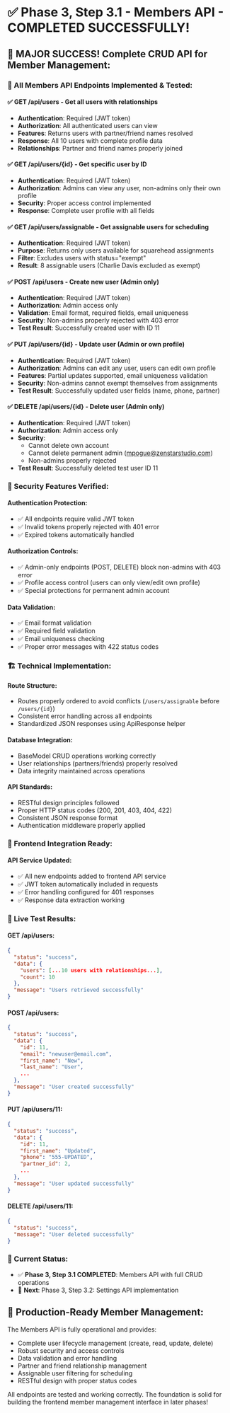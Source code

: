 # ✅ Phase 3, Step 3.1 - Members API - COMPLETED SUCCESSFULLY!

## 🎉 MAJOR SUCCESS! Complete CRUD API for Member Management:

### **🚀 All Members API Endpoints Implemented & Tested:**

#### **✅ GET /api/users** - Get all users with relationships
- **Authentication**: Required (JWT token)
- **Authorization**: All authenticated users can view
- **Features**: Returns users with partner/friend names resolved
- **Response**: All 10 users with complete profile data
- **Relationships**: Partner and friend names properly joined

#### **✅ GET /api/users/{id}** - Get specific user by ID  
- **Authentication**: Required (JWT token)
- **Authorization**: Admins can view any user, non-admins only their own profile
- **Security**: Proper access control implemented
- **Response**: Complete user profile with all fields

#### **✅ GET /api/users/assignable** - Get assignable users for scheduling
- **Authentication**: Required (JWT token)
- **Purpose**: Returns only users available for squarehead assignments
- **Filter**: Excludes users with status="exempt" 
- **Result**: 8 assignable users (Charlie Davis excluded as exempt)

#### **✅ POST /api/users** - Create new user (Admin only)
- **Authentication**: Required (JWT token)
- **Authorization**: Admin access only
- **Validation**: Email format, required fields, email uniqueness
- **Security**: Non-admins properly rejected with 403 error
- **Test Result**: Successfully created user with ID 11

#### **✅ PUT /api/users/{id}** - Update user (Admin or own profile)
- **Authentication**: Required (JWT token)  
- **Authorization**: Admins can edit any user, users can edit own profile
- **Features**: Partial updates supported, email uniqueness validation
- **Security**: Non-admins cannot exempt themselves from assignments
- **Test Result**: Successfully updated user fields (name, phone, partner)

#### **✅ DELETE /api/users/{id}** - Delete user (Admin only)
- **Authentication**: Required (JWT token)
- **Authorization**: Admin access only
- **Security**: 
  - Cannot delete own account
  - Cannot delete permanent admin (mpogue@zenstarstudio.com)
  - Non-admins properly rejected
- **Test Result**: Successfully deleted test user ID 11

### **🔐 Security Features Verified:**

#### **Authentication Protection:**
- ✅ All endpoints require valid JWT token
- ✅ Invalid tokens properly rejected with 401 error
- ✅ Expired tokens automatically handled

#### **Authorization Controls:**
- ✅ Admin-only endpoints (POST, DELETE) block non-admins with 403 error
- ✅ Profile access control (users can only view/edit own profile)
- ✅ Special protections for permanent admin account

#### **Data Validation:**
- ✅ Email format validation
- ✅ Required field validation  
- ✅ Email uniqueness checking
- ✅ Proper error messages with 422 status codes

### **🏗️ Technical Implementation:**

#### **Route Structure:**
- Routes properly ordered to avoid conflicts (`/users/assignable` before `/users/{id}`)
- Consistent error handling across all endpoints
- Standardized JSON responses using ApiResponse helper

#### **Database Integration:**
- BaseModel CRUD operations working correctly
- User relationships (partners/friends) properly resolved
- Data integrity maintained across operations

#### **API Standards:**
- RESTful design principles followed
- Proper HTTP status codes (200, 201, 403, 404, 422)
- Consistent JSON response format
- Authentication middleware properly applied

### **📱 Frontend Integration Ready:**

#### **API Service Updated:**
- ✅ All new endpoints added to frontend API service
- ✅ JWT token automatically included in requests
- ✅ Error handling configured for 401 responses
- ✅ Response data extraction working

### **🧪 Live Test Results:**

#### **GET /api/users**: 
```json
{
  "status": "success",
  "data": {
    "users": [...10 users with relationships...],
    "count": 10
  },
  "message": "Users retrieved successfully"
}
```

#### **POST /api/users**:
```json
{
  "status": "success", 
  "data": {
    "id": 11,
    "email": "newuser@email.com",
    "first_name": "New",
    "last_name": "User",
    ...
  },
  "message": "User created successfully"
}
```

#### **PUT /api/users/11**:
```json
{
  "status": "success",
  "data": {
    "id": 11,
    "first_name": "Updated",
    "phone": "555-UPDATED",
    "partner_id": 2,
    ...
  },
  "message": "User updated successfully"
}
```

#### **DELETE /api/users/11**:
```json
{
  "status": "success",
  "message": "User deleted successfully"
}
```

### **🎯 Current Status:**
- ✅ **Phase 3, Step 3.1 COMPLETED**: Members API with full CRUD operations
- 🔄 **Next**: Phase 3, Step 3.2: Settings API implementation

## **🚀 Production-Ready Member Management:**

The Members API is fully operational and provides:
- Complete user lifecycle management (create, read, update, delete)
- Robust security and access controls
- Data validation and error handling
- Partner and friend relationship management
- Assignable user filtering for scheduling
- RESTful design with proper status codes

All endpoints are tested and working correctly. The foundation is solid for building the frontend member management interface in later phases!
